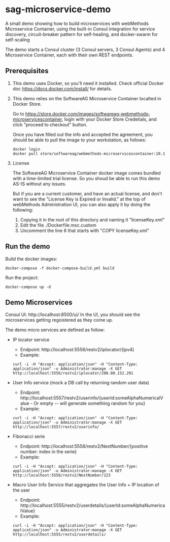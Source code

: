 # sag-microservice-demo

A small demo showing how to build microservices with webMethods Microservice Container, 
using the built-in Consul integration for service discovery, circuit-breaker pattern for self-healing, and docker-swarm for self-scaling

The demo starts a Consul cluster (3 Consul servers, 3 Consul Agents) and 4 Microservice Container, each with their own REST endpoints.

## Prerequisites

1. This demo uses Docker, so you'll need it installed.
   Check official Docker doc https://docs.docker.com/install/ for details.

2. This demo relies on the SoftwareAG Microservice Container localted in Docker Store.

   Go to https://store.docker.com/images/softwareag-webmethods-microservicescontainer,
login with your Docker Store Credetials, 
and click "proceed to checkout" button.

   Once you have filled out the info and accepted the agreement, you should be able to pull the image to your workstation, as follows:

   ```
   docker login
   docker pull store/softwareag/webmethods-microservicescontainer:10.1
   ```
3. License 

   The SoftwareAG Microservice Container docker image comes bundled with a time-limited trial license.
   So you shoud be able to run this demo AS-IS without any issues.
   
   But if you are a current customer, and have an actual license, 
   and don't want to see the "License Key is Expired or Invalid." at the top of webMethods Administration UI,
   you can also apply it by doing the following:
   
   1. Copying it in the root of this directory and naming it "licenseKey.xml"
   2. Edit the file ./Dockerfile.msc.custom
   3. Uncomment the line 6 that starts with "COPY licenseKey.xml"

## Run the demo

Build the docker images:

```
docker-compose -f docker-compose-build.yml build
```

Run the project:

```
docker-compose up -d
```

## Demo Microservices

Consul UI: http://localhost:8500/ui/
In the UI, you should see the microservices getting regoistered as they come up.

The demo micro services are defined as follow:

- IP locator service
  - Endpoint: http://localhost:5556/restv2/iplocator/{ipv4}
  - Example:
  ```
  curl -i -H "Accept: application/json" -H "Content-Type: application/json" -u Administrator:manage -X GET http://localhost:5556/restv2/iplocator/208.80.152.201
  ```
  
- User Info service (mock a DB call by returning random user data)
  - Endpoint: http://localhost:5557/restv2/userinfo/{userId:someAlphaNumericalValue - Or empty -- will generate something random for you}
  - Example:
  ```
  curl -i -H "Accept: application/json" -H "Content-Type: application/json" -u Administrator:manage -X GET http://localhost:5557/restv2/userinfo/
  ```
  
- Fibonacci serie
  - Endpoint: http://localhost:5558/restv2/NextNumber/{positive number: index in the serie}
  - Example:
  ```
  curl -i -H "Accept: application/json" -H "Content-Type: application/json" -u Administrator:manage -X GET http://localhost:5558/restv2/NextNumber/123
  ```
  
- Macro User Info Service that aggregates the User Info + IP location of the user
  - Endpoint: http://localhost:5555/restv2/userdetails/{userId:someAlphaNumericalValue}
  - Example:
  ```
  curl -i -H "Accept: application/json" -H "Content-Type: application/json" -u Administrator:manage -X GET http://localhost:5555/restv2/userdetails/
  ```